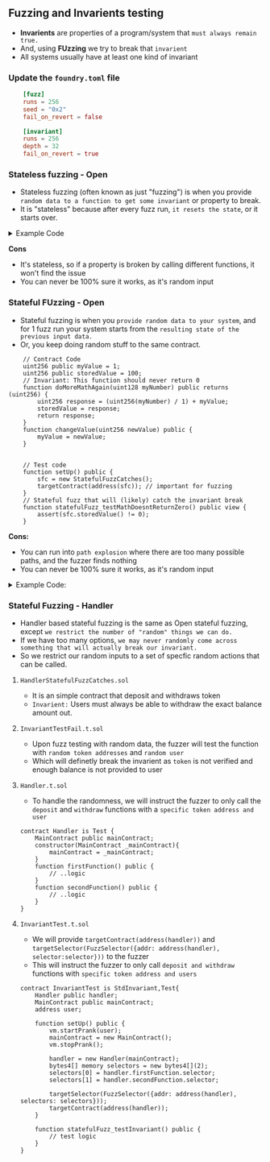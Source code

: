 ## Fuzzing and Invarients testing

- **Invarients** are properties of a program/system that `must always remain true.`
- And, using **FUzzing** we try to break that `invarient`
- All systems usually have at least one kind of invariant


### Update the `foundry.toml` file

```toml
    [fuzz]
    runs = 256
    seed = "0x2"
    fail_on_revert = false

    [invariant]
    runs = 256
    depth = 32
    fail_on_revert = true
```




### Stateless fuzzing - Open

- Stateless fuzzing (often known as just "fuzzing") is when you provide `random data to a function to get some invariant` or property to break.
- It is "stateless" because after every fuzz run, `it resets the state`, or it starts over.


<details>
<summary>Example Code</summary>

```solidity
    // Contract Example
    /// @dev Invarient: Should never return 0
    function doMath(uint128 myNumber) public pure returns (uint256) {
        if (myNumber == 2) {
            return 0;
        }
        return 1;
    }

    // Fuzzing Test Example
    contract StatelessFuzzTest is StdInvariant,Test {
        StatelessFuzz public statelessFuzz;

        function setUp() public {
            statelessFuzz = new StatelessFuzz();
        }
        function test_statelessFuzzInvarient(uint128 myNumber) public view {
            assert(statelessFuzz.doMath(myNumber) != 0);
        }
    }
```
</details>


**Cons**
- It's stateless, so if a property is broken by calling different functions, it won't find the issue
- You can never be 100% sure it works, as it's random input



### Stateful FUzzing - Open

- Stateful fuzzing is when you `provide random data to your system`, and for 1 fuzz run your system starts from the `resulting state of the previous input data.`
- Or, you keep doing random stuff to the same contract.


```solidity
    // Contract Code
    uint256 public myValue = 1;
    uint256 public storedValue = 100;
    // Invariant: This function should never return 0
    function doMoreMathAgain(uint128 myNumber) public returns (uint256) {
        uint256 response = (uint256(myNumber) / 1) + myValue;
        storedValue = response;
        return response;
    }
    function changeValue(uint256 newValue) public {
        myValue = newValue;
    }


    // Test code
    function setUp() public {
        sfc = new StatefulFuzzCatches();
        targetContract(address(sfc)); // important for fuzzing
    }
    // Stateful fuzz that will (likely) catch the invariant break
    function statefulFuzz_testMathDoesntReturnZero() public view {
        assert(sfc.storedValue() != 0);
    }
```

**Cons:**
- You can run into `path explosion` where there are too many possible paths, and the fuzzer finds nothing
- You can never be 100% sure it works, as it's random input



<details>
<summary>Example Code:</summary>

- for our balloon example,
1. `Fuzz run 1:`
    - Get a new balloon
        - Do 1 thing to try to pop it (ie: punch it, kick it, drop it)
        - Record whether or not it is popped
    - If not popped
        - Try a different thing to pop it (ie: punch it, kick it, drop it)
        - Record whether or not it is popped
    - If not popped... repeat for a certain number of times
2. `Fuzz run 2:`
    - Get a new balloon
        - Do 1 thing to try to pop it (ie: punch it, kick it, drop it)
        - Record whether or not it is popped
    - If not popped
        - Try a different thing to pop it (ie: punch it, kick it, drop it)
        - Record whether or not it is popped
    If not popped... repeat for a certain number of times
3. `Repeat`

</details>




### Stateful Fuzzing - Handler

- Handler based stateful fuzzing is the same as Open stateful fuzzing, except `we restrict the number of "random" things we can do.`
- If we have too many options, `we may never randomly come across something that will actually break our invariant. `
- So we restrict our random inputs to a set of specfic random actions that can be called.


1. `HandlerStatefulFuzzCatches.sol`
    - It is an simple contract that deposit and withdraws token
    - `Invarient:` Users must always be able to withdraw the exact balance amount out.

2. `InvariantTestFail.t.sol`
    - Upon fuzz testing with random data, the fuzzer will test the function with `random token addresses` and `random user`
    - Which will definetly break the invarient as `token` is not verified and enough balance is not provided to user

3. `Handler.t.sol`
    - To handle the randomness, we will instruct the fuzzer to only call the `deposit` and `withdraw` functions with a `specific token address and user`

    ```solidity
    contract Handler is Test {
        MainContract public mainContract;
        constructor(MainContract _mainContract){
            mainContract = _mainContract;
        }
        function firstFunction() public {
            // ..logic
        }
        function secondFunction() public {
            // ..logic
        }
    }
    ```

4. `InvariantTest.t.sol`
    - We will provide `targetContract(address(handler))` and `targetSelector(FuzzSelector({addr: address(handler), selector:selector}))` to the fuzzer
    - This will instruct the fuzzer to only call `deposit and withdraw` functions with `specific token address and users`

    ```solidity
    contract InvariantTest is StdInvariant,Test{
        Handler public handler;
        MainContract public mainContract;
        address user;

        function setUp() public {
            vm.startPrank(user);
            mainContract = new MainContract();
            vm.stopPrank();

            handler = new Handler(mainContract);
            bytes4[] memory selectors = new bytes4[](2);
            selectors[0] = handler.firstFunction.selector;
            selectors[1] = handler.secondFunction.selector;

            targetSelector(FuzzSelector({addr: address(handler), selectors: selectors}));
            targetContract(address(handler));
        }

        function statefulFuzz_testInvariant() public {
            // test logic
        }
    }
    ```